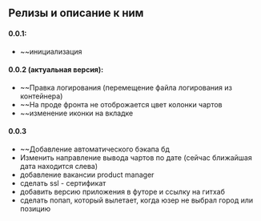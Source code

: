 ## Релизы и описание к ним

#### 0.0.1:

- ~~инициализация

#### 0.0.2 (актуальная версия):

- ~~Правка логирования (перемещение файла логирования из контейнера)
- ~~На проде фронта не отоброжается цвет колонки чартов
- ~~изменение иконки на вкладке

#### 0.0.3

- ~~Добавление автоматического бэкапа бд
- Изменить направление вывода чартов по дате (сейчас ближайшая дата находится слева)
- добавление вакансии product manager
- сделать ssl - сертификат
- добавить версию приложения в футоре и ссылку на гитхаб
- сделать попап, который вылетает, когда юзер не выбрал город или позицию
